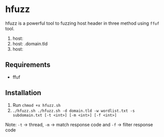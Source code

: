 # hfuzz
hfuzz is a powerful tool to fuzzing host header in three method using `ffuf` tool.
 1. host: <word>
 2. host: <word>.domain.tld
 3. host: <subdomain>


## Requirements
  - ffuf

## Installation
  1. Run `chmod +x hfuzz.sh`
  2. `./hfuzz.sh ./hfuzz.sh -d domain.tld -w wordlist.txt -s subdomain.txt [-t <int>] [-m <int>] [-f <int>]`

Note: `-t` -> thread, `-m` -> match response code and `-f` -> filter response code
